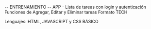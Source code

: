 -- ENTRENAMIENTO -- 
APP - Lista de tareas con login y autenticación
Funciones de Agregar, Editar y Eliminar tareas
Formato TECH

Lenguajes: HTML, JAVASCRIPT y CSS
BÁSICO
